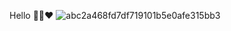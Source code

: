 Hello 🤤🤤❤
![abc2a468fd7df719101b5e0afe315bb3](https://github.com/user-attachments/assets/7f8c72f4-e42d-4c9d-a235-b0d18e3faecb)
